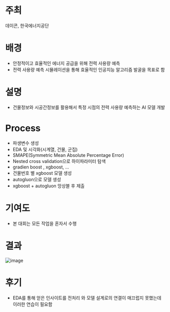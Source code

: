 # 주최
데이콘, 한국에너지공단

# 배경
- 안정적이고 효율적인 에너지 공급을 위해 전력 사용량 예측
- 전력 사용량 예측 시뮬레이션을 통해 효율적인 인공지능 알고리즘 발굴을 목표로 함

# 설명
- 건물정보와 시공간정보를 활용해서 특정 시점의 전력 사용량 예측하는 AI 모델 개발

# Process
- 파생변수 생성
- EDA 및 시각화(시계열, 건물, 군집)
- SMAPE(Symmetric Mean Absolute Percentage Error)
- Nested cross validation으로 하이파라미터 탐색
- gradien boost , xgboost, ...
- 건물번호 별 xgboost 모델 생성
- autogluon으로 모델 생성
- xgboost + autogluon 앙상블 후 제출

# 기여도
- 본 대회는 모든 작업을 혼자서 수행

# 결과
![image](https://github.com/seung-bin99/project/assets/153293674/86ada782-db85-42bc-a1cb-efb2027aee85)

# 후기
- EDA를 통해 얻은 인사이트를 전처리 와 모델 설계로의 연결이 매끄럽지 못했는데 이러한 연습이 필요함
